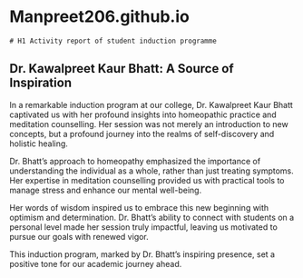 # Manpreet206.github.io
	# H1 Activity report of student induction programme 
## Dr. Kawalpreet Kaur Bhatt: A Source of Inspiration

In a remarkable induction program at our college, Dr. Kawalpreet Kaur Bhatt captivated us with her profound insights into homeopathic practice and meditation counselling. Her session was not merely an introduction to new concepts, but a profound journey into the realms of self-discovery and holistic healing.

Dr. Bhatt’s approach to homeopathy emphasized the importance of understanding the individual as a whole, rather than just treating symptoms. Her expertise in meditation counselling provided us with practical tools to manage stress and enhance our mental well-being.

Her words of wisdom inspired us to embrace this new beginning with optimism and determination. Dr. Bhatt’s ability to connect with students on a personal level made her session truly impactful, leaving us motivated to pursue our goals with renewed vigor.

This induction program, marked by Dr. Bhatt’s inspiring presence, set a positive tone for our academic journey ahead.
